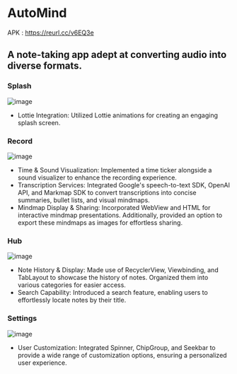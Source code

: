 # AutoMind
APK : https://reurl.cc/v6EQ3e
## A note-taking app adept at converting audio into diverse formats.
### Splash
![image](https://github.com/010g/AutoMind/tree/main/assets/gifs/splash.gif)
- Lottie Integration: Utilized Lottie animations for creating an engaging splash screen.

### Record
![image](https://github.com/010g/AutoMind/tree/main/assets/gifs/record.gif)
- Time & Sound Visualization: Implemented a time ticker alongside a sound visualizer to enhance the recording experience.
- Transcription Services: Integrated Google's speech-to-text SDK, OpenAI API, and Markmap SDK to convert transcriptions into concise summaries, bullet lists, and visual mindmaps.
- Mindmap Display & Sharing: Incorporated WebView and HTML for interactive mindmap presentations. Additionally, provided an option to export these mindmaps as images for effortless sharing.

### Hub
![image](https://github.com/010g/AutoMind/tree/main/assets/gifs/hub.gif)
- Note History & Display: Made use of RecyclerView, Viewbinding, and TabLayout to showcase the history of notes. Organized them into various categories for easier access.
- Search Capability: Introduced a search feature, enabling users to effortlessly locate notes by their title.

### Settings
![image](https://github.com/010g/AutoMind/tree/main/assets/gifs/settings.gif)
- User Customization: Integrated Spinner, ChipGroup, and Seekbar to provide a wide range of customization options, ensuring a personalized user experience. 
